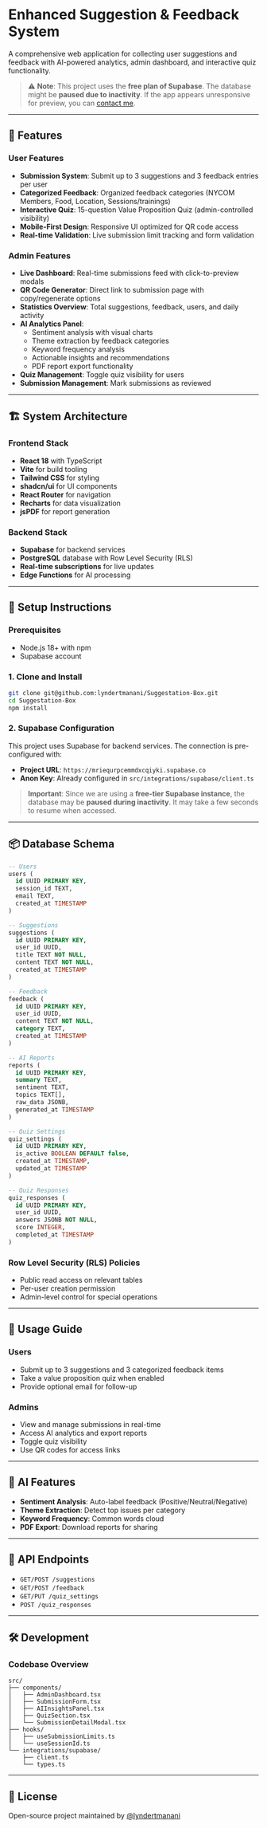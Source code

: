  # Enhanced Suggestion & Feedback System

A comprehensive web application for collecting user suggestions and feedback with AI-powered analytics, admin dashboard, and interactive quiz functionality.
> ⚠️ **Note**: This project uses the **free plan of Supabase**. The database might be **paused due to inactivity**. If the app appears unresponsive for preview, you can [contact me](mailto:hello@ericlyndert.com).

---

## 🚀 Features

### User Features
- **Submission System**: Submit up to 3 suggestions and 3 feedback entries per user
- **Categorized Feedback**: Organized feedback categories (NYCOM Members, Food, Location, Sessions/trainings)
- **Interactive Quiz**: 15-question Value Proposition Quiz (admin-controlled visibility)
- **Mobile-First Design**: Responsive UI optimized for QR code access
- **Real-time Validation**: Live submission limit tracking and form validation

### Admin Features
- **Live Dashboard**: Real-time submissions feed with click-to-preview modals
- **QR Code Generator**: Direct link to submission page with copy/regenerate options
- **Statistics Overview**: Total suggestions, feedback, users, and daily activity
- **AI Analytics Panel**: 
  - Sentiment analysis with visual charts
  - Theme extraction by feedback categories
  - Keyword frequency analysis
  - Actionable insights and recommendations
  - PDF report export functionality
- **Quiz Management**: Toggle quiz visibility for users
- **Submission Management**: Mark submissions as reviewed

---

## 🏗️ System Architecture

### Frontend Stack
- **React 18** with TypeScript
- **Vite** for build tooling
- **Tailwind CSS** for styling
- **shadcn/ui** for UI components
- **React Router** for navigation
- **Recharts** for data visualization
- **jsPDF** for report generation

### Backend Stack
- **Supabase** for backend services
- **PostgreSQL** database with Row Level Security (RLS)
- **Real-time subscriptions** for live updates
- **Edge Functions** for AI processing

---

## 🔧 Setup Instructions

### Prerequisites
- Node.js 18+ with npm
- Supabase account

### 1. Clone and Install
```bash
git clone git@github.com:lyndertmanani/Suggestation-Box.git
cd Suggestation-Box
npm install
```

### 2. Supabase Configuration

This project uses Supabase for backend services. The connection is pre-configured with:
- **Project URL**: `https://mriequrpcemmdxcqiyki.supabase.co`
- **Anon Key**: Already configured in `src/integrations/supabase/client.ts`

> **Important**: Since we are using a **free-tier Supabase instance**, the database may be **paused during inactivity**. It may take a few seconds to resume when accessed.

---

## 📦 Database Schema

```sql
-- Users
users (
  id UUID PRIMARY KEY,
  session_id TEXT,
  email TEXT,
  created_at TIMESTAMP
)

-- Suggestions
suggestions (
  id UUID PRIMARY KEY,
  user_id UUID,
  title TEXT NOT NULL,
  content TEXT NOT NULL,
  created_at TIMESTAMP
)

-- Feedback
feedback (
  id UUID PRIMARY KEY,
  user_id UUID,
  content TEXT NOT NULL,
  category TEXT,
  created_at TIMESTAMP
)

-- AI Reports
reports (
  id UUID PRIMARY KEY,
  summary TEXT,
  sentiment TEXT,
  topics TEXT[],
  raw_data JSONB,
  generated_at TIMESTAMP
)

-- Quiz Settings
quiz_settings (
  id UUID PRIMARY KEY,
  is_active BOOLEAN DEFAULT false,
  created_at TIMESTAMP,
  updated_at TIMESTAMP
)

-- Quiz Responses
quiz_responses (
  id UUID PRIMARY KEY,
  user_id UUID,
  answers JSONB NOT NULL,
  score INTEGER,
  completed_at TIMESTAMP
)
```

### Row Level Security (RLS) Policies
- Public read access on relevant tables
- Per-user creation permission
- Admin-level control for special operations

---

## 📱 Usage Guide

### Users
- Submit up to 3 suggestions and 3 categorized feedback items
- Take a value proposition quiz when enabled
- Provide optional email for follow-up

### Admins
- View and manage submissions in real-time
- Access AI analytics and export reports
- Toggle quiz visibility
- Use QR codes for access links

---

## 🧠 AI Features

- **Sentiment Analysis**: Auto-label feedback (Positive/Neutral/Negative)
- **Theme Extraction**: Detect top issues per category
- **Keyword Frequency**: Common words cloud
- **PDF Export**: Download reports for sharing

---

## 🧩 API Endpoints

- `GET/POST /suggestions`
- `GET/POST /feedback`
- `GET/PUT /quiz_settings`
- `POST /quiz_responses`

---

## 🛠 Development

### Codebase Overview
```
src/
├── components/
│   ├── AdminDashboard.tsx
│   ├── SubmissionForm.tsx
│   ├── AIInsightsPanel.tsx
│   ├── QuizSection.tsx
│   └── SubmissionDetailModal.tsx
├── hooks/
│   ├── useSubmissionLimits.ts
│   └── useSessionId.ts
└── integrations/supabase/
    ├── client.ts
    └── types.ts
```

---

## 📝 License

Open-source project maintained by [@lyndertmanani](https://github.com/lyndertmanani)
